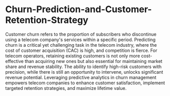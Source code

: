# Churn-Prediction-and-Customer-Retention-Strategy
Customer churn refers to the proportion of subscribers who discontinue using a telecom company's services within a specific period. Predicting churn is a critical yet challenging task in the telecom industry, where the cost of customer acquisition (CAC) is high, and competition is fierce. For telecom operators, retaining existing customers is not only more cost-effective than acquiring new ones but also essential for maintaining market share and revenue stability. The ability to identify high-risk customers with precision, while there is still an opportunity to intervene, unlocks significant revenue potential. Leveraging predictive analytics in churn management empowers telecom companies to enhance customer satisfaction, implement targeted retention strategies, and maximize lifetime value.
